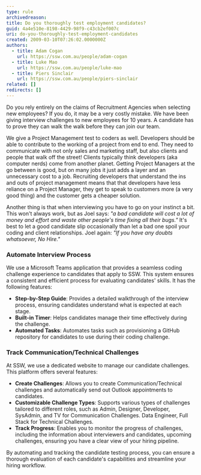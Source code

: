 ```yaml
---
type: rule
archivedreason:
title: Do you thoroughly test employment candidates?
guid: 4a4e510e-8198-4429-98f9-c43cb2ef007c
uri: do-you-thoroughly-test-employment-candidates
created: 2009-03-10T07:26:02.0000000Z
authors:
  - title: Adam Cogan
    url: https://ssw.com.au/people/adam-cogan
  - title: Luke Mao
    url: https://ssw.com.au/people/luke-mao
  - title: Piers Sinclair
    url: https://ssw.com.au/people/piers-sinclair
related: []
redirects: []
---
```


Do you rely entirely on the claims of Recruitment Agencies when selecting new employees? If you do, it may be a very costly mistake. We have been giving interview challenges to new employees for 10 years. A candidate has to prove they can walk the walk before they can join our team.

<!--endintro-->

We give a Project Management test to coders as well. Developers should be able to contribute to the working of a project from end to end. They need to communicate with not only sales and marketing staff, but also clients and people that walk off the street! Clients typically think developers (aka computer nerds) come from another planet. Getting Project Managers at the go between is good, but on many jobs it just adds a layer and an unnecessary cost to a job. Recruiting developers that understand the ins and outs of project management means that that developers have less reliance on a Project Manager, they get to speak to customers more (a very good thing) and the customer gets a cheaper solution.

Another thing is that when interviewing you have to go on your instinct a bit. This won't always work, but as Joel says: _"a bad candidate will cost a lot of money and effort and waste other people's time fixing all their bugs."_ It's best to let a good candidate slip occasionally than let a bad one spoil your coding and client relationships. Joel again: _"If you have any doubts whatsoever, No Hire."_

### Automate Interview Process

We use a Microsoft Teams application that provides a seamless coding challenge experience to candidates that apply to SSW. This system ensures a consistent and efficient process for evaluating candidates' skills. It has the following features:

* **Step-by-Step Guide**: Provides a detailed walkthrough of the interview process, ensuring candidates understand what is expected at each stage.
* **Built-in Timer**: Helps candidates manage their time effectively during the challenge.
* **Automated Tasks**: Automates tasks such as provisioning a GitHub repository for candidates to use during their coding challenge.

### Track Communication/Technical Challenges

At SSW, we use a dedicated website to manage our candidate challenges. This platform offers several features:

* **Create Challenges**: Allows you to create Communication/Technical challenges and automatically send out Outlook appointments to candidates.
* **Customizable Challenge Types**: Supports various types of challenges tailored to different roles, such as Admin, Designer, Developer, SysAdmin, and TV for Communication Challenges. Data Engineer, Full Stack for Technical Challenges.
* **Track Progress**: Enables you to monitor the progress of challenges, including the information about interviewers and candidates, upcoming challenges, ensuring you have a clear view of your hiring pipeline.

By automating and tracking the candidate testing process, you can ensure a thorough evaluation of each candidate's capabilities and streamline your hiring workflow.
